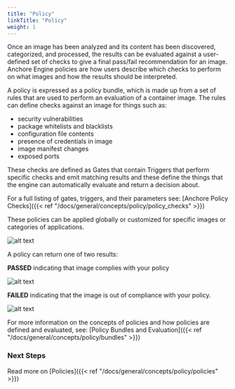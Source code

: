 ```yaml
---
title: "Policy"
linkTitle: "Policy"
weight: 1
---
```


Once an image has been analyzed and its content has been discovered, categorized, and processed, the results can be evaluated against a user-defined set of checks to give a final pass/fail recommendation for an image. Anchore Engine policies are how users describe which checks to perform on what images and how the results should be interpreted.

 A policy is expressed as a policy bundle, which is made up from a set of rules that are used to perform an evaluation of a container image. The rules can define checks against an image for things such as:

- security vulnerabilities
- package whitelists and blacklists
- configuration file contents
- presence of credentials in image
- image manifest changes
- exposed ports

These checks are defined as Gates that contain Triggers that perform specific checks and emit matching results and these define the things that the engine can automatically evaluate and return a decision about.

For a full listing of gates, triggers, and their parameters see: [Anchore Policy Checks]({{< ref "/docs/general/concepts/policy/policy_checks" >}})

These policies can be applied globally or customized for specific images or categories of applications.

![alt text](AnchorePolicyEval.png)

A policy can return one of two results:

**PASSED** indicating that image complies with your policy

![alt text](https://nextlinux.com/wp-content/uploads/2017/07/pass.png)

**FAILED** indicating that the image is out of compliance with your policy.

![alt text](https://nextlinux.com/wp-content/uploads/2017/07/fail.png)

For more information on the concepts of policies and how policies are defined and evaluated, see: [Policy Bundles and Evaluation]({{< ref "/docs/general/concepts/policy/bundles" >}})

### Next Steps

Read more on [Policies]({{< ref "/docs/general/concepts/policy/policies" >}})
